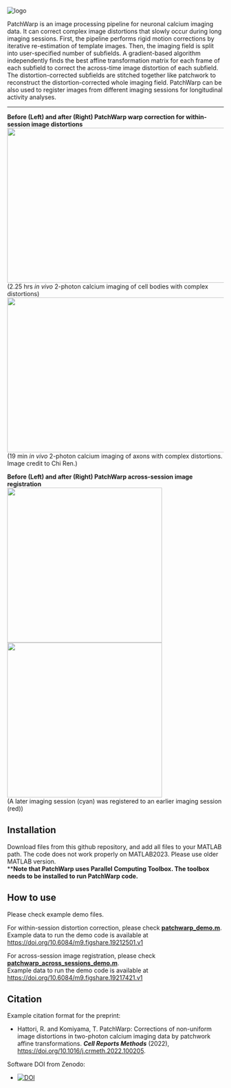 ![logo](https://user-images.githubusercontent.com/25396523/130375407-d5a7646c-3b4e-42cb-baa5-268f02f68595.png)


PatchWarp is an image processing pipeline for neuronal calcium imaging data. It can correct complex image distortions that slowly occur during long imaging sessions. First, the pipeline performs rigid motion corrections by iterative re-estimation of template images. Then, the imaging field is split into user-specified number of subfields. A gradient-based algorithm independently finds the best affine transformation matrix for each frame of each subfield to correct the across-time image distortion of each subfield. The distortion-corrected subfields are stitched together like patchwork to reconstruct the distortion-corrected whole imaging field. PatchWarp can be also used to register images from different imaging sessions for longitudinal activity analyses.

---
**Before (Left) and after (Right) PatchWarp warp correction for within-session image distortions**    
<img src="https://user-images.githubusercontent.com/25396523/131230196-1938d133-6ea5-4814-af53-41e9a949ddae.gif" width="720" height="360">  
(2.25 hrs *in vivo* 2-photon calcium imaging of cell bodies with complex distortions)  
<img src="https://user-images.githubusercontent.com/25396523/155606780-a26a148f-3cb9-4083-97b1-3d28fe36f465.gif" width="720" height="360">  
(19 min *in vivo* 2-photon calcium imaging of axons with complex distortions. Image credit to Chi Ren.)  

**Before (Left) and after (Right) PatchWarp across-session image registration**   
<img src="https://user-images.githubusercontent.com/25396523/134836357-30dc6772-b6a7-487e-83b5-adc272076db9.jpg" width="360" height="360"> <img src="https://user-images.githubusercontent.com/25396523/134836358-9c686950-db99-45e5-a43f-d596964c09bf.jpg" width="360" height="360">  
(A later imaging session (cyan) was registered to an earlier imaging session (red)) 

## Installation
Download files from this github repository, and add all files to your MATLAB path. The code does not work properly on MATLAB2023. Please use older MATLAB version.   
****Note that PatchWarp uses Parallel Computing Toolbox. The toolbox needs to be installed to run PatchWarp code.**

## How to use
Please check example demo files. 

For within-session distortion correction, please check [**patchwarp_demo.m**](https://github.com/ryhattori/PatchWarp/blob/main/PatchWarp/patchwarp_demo.m).   
Example data to run the demo code is available at https://doi.org/10.6084/m9.figshare.19212501.v1

For across-session image registration, please check [**patchwarp_across_sessions_demo.m**](https://github.com/ryhattori/PatchWarp/blob/main/PatchWarp/patchwarp_across_sessions_demo.m).  
Example data to run the demo code is available at https://doi.org/10.6084/m9.figshare.19217421.v1

## Citation
Example citation format for the preprint:  
- Hattori, R. and Komiyama, T. PatchWarp: Corrections of non-uniform image distortions in two-photon calcium imaging data by patchwork affine transformations. **_Cell Reports Methods_** (2022), https://doi.org/10.1016/j.crmeth.2022.100205.

Software DOI from Zenodo:   
- [![DOI](https://zenodo.org/badge/DOI/10.5281/zenodo.5232757.svg)](https://doi.org/10.5281/zenodo.5232757)
